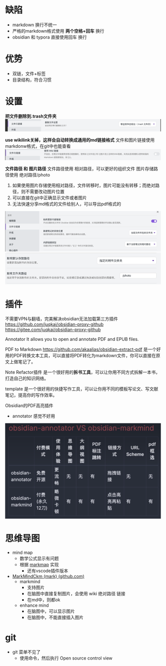 # 缺陷
- markdown 换行不统一
- 严格的markdown格式使用 **两个空格+回车** 换行
- obsidian 和 typora 直接使用回车 换行

# 优势
- 双链，文件+标签
- 目录结构，符合习惯

# 设置
**把文件删除到.trash文件夹**
![Pasted image 20220926100655](../photo/Pasted%20image%2020220926100655.png)

**use wikilink关掉，这样会自动转换成通用的md链接格式**
文件和图片链接使用 markdonw格式，在git中也能查看
![Pasted image 20220926100913](../photo/Pasted%20image%2020220926100913.png)

**文件路径 和 图片路径**
文件路径使用 相对路径，可以更好的组织文件
图片存储路径使用 绝对路径/photo
1. 如果使用图片存储使用相对路径，文件转移时，图片可能没有转移；而绝对路径，则不需要改动图片位置
2. 可以直接在git中正确显示文件或者图片
3. 无法快速分享md格式的文件给别人，可以导出pdf格式的

![](../photo/Pasted%20image%2020220926113639.png)
![](../photo/Pasted%20image%2020220926151026.png)

# 插件
不需要VPN与翻墙，完美解决obsidian无法加载第三方插件 
https://github.com/juqkai/obsidian-proxy-github
https://gitee.com/juqkai/obsidian-proxy-github

Annotator
It allows you to open and annotate PDF and EPUB files.

PDF to Markdown
https://github.com/akaalias/obsidian-extract-pdf
是一个好用的PDF转换文本工具，可以直接将PDF转化为markdown文件，你可以直接在原文上做笔记了。

Note Refactor插件
是一个很好用的**拆书工具**，可以让你用不同方式拆解一本书，打造自己的知识网络。

template
是一个很好用的快捷写作工具，可以让你用不同的模板写论文、写文献笔记，提高你的写作效率。  

Obsidian的PDF高亮插件
- annotator 感觉不好用

![](../photo/Pasted%20image%2020240517095613.png)

# 思维导图
- mind map
	- 数学公式显示有问题
	- 根据 [markmap](https://markmap.js.org/) 实现
		- 还有vscode插件版本
- [MarkMindCkm (mark) (github.com)](https://github.com/MarkMindCkm/)
	- markmind
		- 支持图片
		- 在脑图中直接复制图片，会使用 wiki 绝对路径 链接
		- 在md中，则都ok
	- enhance mind
		- 在脑图中，可以显示图片
		- 在脑图中，不能直接插入图片

# git
- git 菜单不见了
	- 使用命令，然后执行 Open source control view